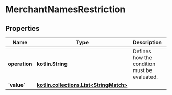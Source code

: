 
# MerchantNamesRestriction

## Properties
Name | Type | Description | Notes
------------ | ------------- | ------------- | -------------
**operation** | **kotlin.String** | Defines how the condition must be evaluated. | 
**&#x60;value&#x60;** | [**kotlin.collections.List&lt;StringMatch&gt;**](StringMatch.md) |  |  [optional]



